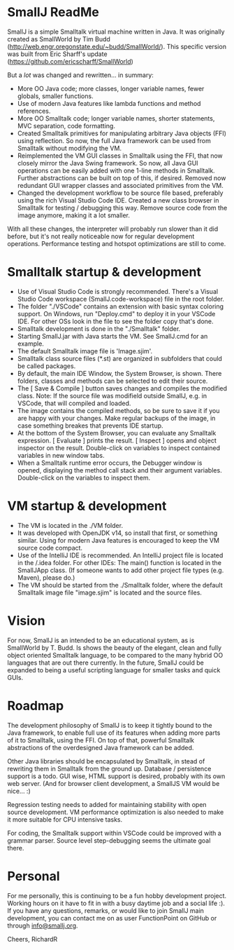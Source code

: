 # SmallJ  ReadMe

SmallJ is a simple Smalltalk virtual machine written in Java.
It was originally created as SmallWorld by Tim Budd (http://web.engr.oregonstate.edu/~budd/SmallWorld/).
This specific version was built from Eric Sharff's update (https://github.com/ericscharff/SmallWorld)

But a *lot* was changed and rewritten... in summary:
- More OO Java code; more classes, longer variable names, fewer globals, smaller functions.
- Use of modern Java features like lambda functions and method references.
- More OO Smalltalk code; longer variable names, shorter statements, MVC separation, code formatting.
- Created Smalltalk primitives for manipulating arbitrary Java objects (FFI) using reflection.
  So now, the full Java framework can be used from Smalltalk without modifying the VM.
- Reimplemented the VM GUI classes in Smalltalk using the FFI, that now closely mirror the Java Swing framework.
  So now, all Java GUI operations can be easily added with one 1-line methods in Smalltalk.
  Further abstractions can be built on top of this, if desired.
  Removed now redundant GUI wrapper classes and associated primitives from the VM.
- Changed the development workflow to be source file based, preferably using the rich Visual Studio Code IDE.
  Created a new class browser in Smalltalk for testing / debugging this way.
  Remove source code from the image anymore, making it a lot smaller.

With all these changes, the interpreter will probably run slower than it did before,
but it's not really noticeable now for regular development operations.
Performance testing and hotspot optimizations are still to come.

# Smalltalk startup & development
- Use of Visual Studio Code is strongly recommended.
  There's a Visual Studio Code workspace (SmallJ.code-workspace) file in the root folder.
- The folder "./VSCode" contains an extension with basic syntax coloring support.
  On Windows, run "Deploy.cmd" to deploy it in your VSCode IDE.
  For other OSs look in the file to see the folder copy that's done.
- Smalltalk development is done in the "./Smalltalk" folder.
- Starting SmallJ.jar with Java starts the VM. See SmallJ.cmd for an example.
- The default Smalltalk image file is 'Image.sjim'.
- Smalltalk class source files (*.st) are organized in subfolders that could be called packages.
- By default, the main IDE Window, the System Browser, is shown.
  There folders, classes and methods can be selected to edit their source.
- The [ Save & Compile ] button saves changes and compiles the modified class.
  Note: If the source file was modifield outside SmallJ, e.g. in VSCode, that will compiled and loaded.
- The image contains the compiled methods, so be sure to save it if you are happy with your changes.
  Make regular backups of the image, in case something breakes that prevents IDE startup.
- At the bottom of the System Browser, you can evaluate any Smalltalk expression.
  [ Evaluate ] prints the result. [ Inspect ] opens and object inspector on the result.
  Double-click on variables to inspect contained variables in new window tabs.
- When a Smalltalk runtime error occurs, the Debugger window is opened,
  displaying the method call stack and their argument variables.
  Double-click on the variables to inspect them.

# VM startup & development
- The VM is located in the ./VM folder.
- It was developed with OpenJDK v14, so install that first, or something similar.
  Using for modern Java features is encouraged to keep the VM source code compact.
- Use of the IntelliJ IDE is recommended.
  An IntelliJ project file is located in the /.idea folder.
  For other IDEs: The main() function is located in the SmallJApp class.
  (If someone wants to add other project file types (e.g. Maven), please do.)
- The VM should be started from the ./Smalltalk folder,
  where the default Smalltalk image file "image.sjim" is located and the source files.

 # Vision
For now, SmallJ is an intended to be an educational system, as is SmallWorld by T. Budd.
Is shows the beauty of the elegant, clean and fully object oriented Smalltalk language,
to be compared to the many hybrid OO languages that are out there currently.
In the future, SmallJ could be expanded to being a useful scripting language for smaller tasks and quick GUIs.

# Roadmap
The development philosophy of SmallJ is to keep it tightly bound to the Java framework,
to enable full use of its features when adding more parts of it to Smalltalk, using the FFI.
On top of that, powerful Smalltalk abstractions of the overdesigned Java framework can be added.

Other Java libraries should be encapsulated by Smalltalk,
in stead of rewriting them in Smalltalk from the ground up.
Database / persistence support is a todo.
GUI wise, HTML support is desired, probably with its own web server.
(And for browser client development, a SmallJS VM would be nice... :)

Regression testing needs to added for maintaining stability with open source development.
VM performance optimization is also needed to make it more suitable for CPU intensive tasks.

For coding, the Smalltalk support within VSCode could be improved with a grammar parser.
Source level step-debugging seems the ultimate goal there.

# Personal
For me personally, this is continuing to be a fun hobby development project.
Working hours on it have to fit in with a busy daytime job and a social life :).
If you have any questions, remarks, or would like to join SmallJ main development,
you can contact me on as user FunctionPoint on GitHub or through info@smallj.org.

Cheers, RichardR
